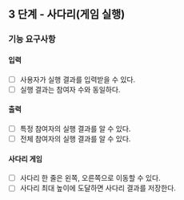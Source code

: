 ## 3 단계 - 사다리(게임 실행)

### 기능 요구사항

#### 입력
* [ ] 사용자가 실행 결과를 입력받을 수 있다.
* [ ] 실행 결과는 참여자 수와 동일하다.

#### 출력
* [ ] 특정 참여자의 실행 결과를 알 수 있다.
* [ ] 전체 참여자의 실행 결과를 알 수 있다.

#### 사다리 게임
* [ ] 사다리 한 줄은 왼쪽, 오른쪽으로 이동할 수 있다.
* [ ] 사다리 최대 높이에 도달하면 사다리 결과를 저장한다.